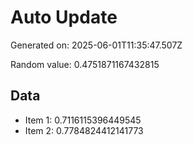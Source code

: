 # Auto Update

Generated on: 2025-06-01T11:35:47.507Z

Random value: 0.4751871167432815

## Data

- Item 1: 0.7116115396449545
- Item 2: 0.7784824412141773